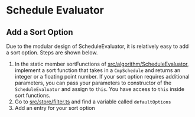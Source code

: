 # Schedule Evaluator

## Add a Sort Option

Due to the modular design of ScheduleEvaluator, it is relatively easy to add a sort option. Steps are shown below.

1. In the static member sortFunctions of [src/algorithm/ScheduleEvaluator](/src/algorithm/ScheduleEvaluator), implement a sort function that takes in a `CmpSchedule` and returns an integer or a floating point number. If your sort option requires additional parameters, you can pass your parameters to constructor of the `ScheduleEvaluator` and assign to `this`. You have access to `this` inside sort functions.
2. Go to [src/store/filter.ts](/src/store/filter.ts) and find a variable called `defaultOptions`
3. Add an entry for your sort option
